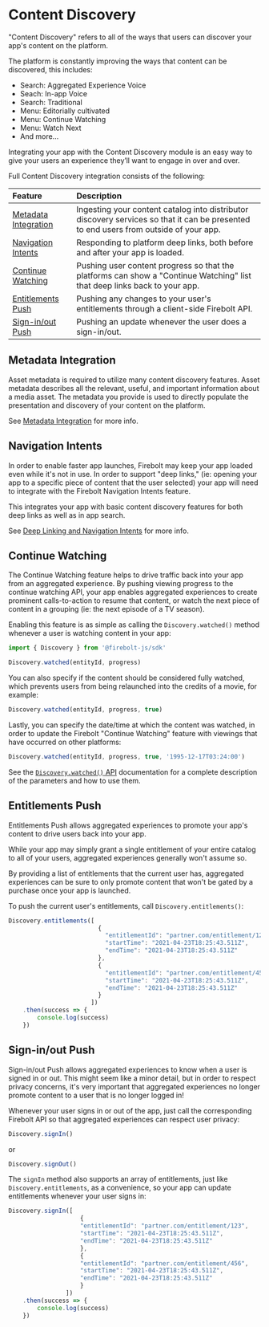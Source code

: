 # Content Discovery
"Content Discovery" refers to all of the ways that users can discover your app's content on the platform.

The platform is constantly improving the ways that content can be discovered, this includes:

- Search: Aggregated Experience Voice
- Seach: In-app Voice
- Search: Traditional
- Menu: Editorially cultivated
- Menu: Continue Watching
- Menu: Watch Next
- And more...

Integrating your app with the Content Discovery module is an easy way to give your users an experience they’ll want to engage in over and over.

Full Content Discovery integration consists of the following:

| Feature | Description |
| :------- | :----------- |
| [Metadata Integration](#metadata-integration) | Ingesting your content catalog into distributor discovery services so that it can be presented to end users from outside of your app. |
| [Navigation Intents](#navigation-intents) | Responding to platform deep links, both before and after your app is loaded. |
| [Continue Watching](#continue-watching) | Pushing user content progress so that the platforms can show a "Continue Watching" list that deep links back to your app. |
| [Entitlements Push](#entitlements-push) | Pushing any changes to your user's entitlements through a client-side Firebolt API. |
| [Sign-in/out Push](#sign-in-out-push) | Pushing an update whenever the user does a sign-in/out. |

## Metadata Integration
Asset metadata is required to utilize many content discovery features. Asset metadata describes all the relevant, useful, and important information about a media asset. The metadata you provide is used to directly populate the presentation and discovery of your content on the platform.

See [Metadata Integration](../metadata/metadata-integration.md) for more info.

## Navigation Intents
In order to enable faster app launches, Firebolt may keep your app loaded even while it's not in use. In order to support "deep links," (ie: opening your app to a specific piece of content that the user selected) your app will need to integrate with the Firebolt Navigation Intents feature.

This integrates your app with basic content discovery features for both deep links as well as in app search.

See [Deep Linking and Navigation Intents](../discovery/deep-linking.md) for more info.

## Continue Watching
The Continue Watching feature helps to drive traffic back into your app from an aggregated experience. By pushing viewing progress to the continue watching API, your app enables aggregated experiences to create prominent calls-to-action to resume that content, or watch the next piece of content in a grouping (ie: the next episode of a TV season).

Enabling this feature is as simple as calling the `Discovery.watched()` method whenever a user is watching content in your app:

```javascript
import { Discovery } from '@firebolt-js/sdk'

Discovery.watched(entityId, progress)
```

You can also specify if the content should be considered fully watched, which prevents users from being relaunched into the credits of a movie, for example:

```javascript
Discovery.watched(entityId, progress, true)
```

Lastly, you can specify the date/time at which the content was watched, in order to update the Firebolt "Continue Watching" feature with viewings that have occurred on other platforms:

```javascript
Discovery.watched(entityId, progress, true, '1995-12-17T03:24:00')
```

See the [`Discovery.watched()` API](/api/discovery/#watched) documentation for a complete description of the parameters and how to use them.

## Entitlements Push
Entitlements Push allows aggregated experiences to promote your app's content to drive users back into your app.

While your app may simply grant a single entitlement of your entire catalog to all of your users, aggregated experiences generally won't assume so.

By providing a list of entitlements that the current user has, aggregated experiences can be sure to only promote content that won't be gated by a purchase once your app is launched.

To push the current user's entitlements, call `Discovery.entitlements()`:

```javascript
Discovery.entitlements([
                         {
                           "entitlementId": "partner.com/entitlement/123",
                           "startTime": "2021-04-23T18:25:43.511Z",
                           "endTime": "2021-04-23T18:25:43.511Z"
                         },
                         {
                           "entitlementId": "partner.com/entitlement/456",
                           "startTime": "2021-04-23T18:25:43.511Z",
                           "endTime": "2021-04-23T18:25:43.511Z"
                         }
                       ])
    .then(success => {
        console.log(success)
    })
```

## Sign-in/out Push
Sign-in/out Push allows aggregated experiences to know when a user is signed in or out. This might seem like a minor detail, but in order to respect privacy concerns, it's very important that aggregated experiences no longer promote content to a user that is no longer logged in!

Whenever your user signs in or out of the app, just call the corresponding Firebolt API so that aggregated experiences can respect user privacy:

```javascript
Discovery.signIn()
```

or

```javascript
Discovery.signOut()
```

The `signIn` method also supports an array of entitlements, just like `Discovery.entitlements`, as a convenience, so your app can update entitlements whenever your user signs in:

```javascript
Discovery.signIn([
                    {
                    "entitlementId": "partner.com/entitlement/123",
                    "startTime": "2021-04-23T18:25:43.511Z",
                    "endTime": "2021-04-23T18:25:43.511Z"
                    },
                    {
                    "entitlementId": "partner.com/entitlement/456",
                    "startTime": "2021-04-23T18:25:43.511Z",
                    "endTime": "2021-04-23T18:25:43.511Z"
                    }
                ])
    .then(success => {
        console.log(success)
    })
```
